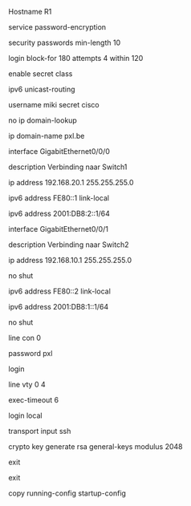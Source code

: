 Hostname R1

service password-encryption

security passwords min-length 10

login block-for 180 attempts 4 within 120

enable secret class

ipv6 unicast-routing

username miki secret cisco

no ip domain-lookup

ip domain-name pxl.be

interface GigabitEthernet0/0/0

description Verbinding naar Switch1

ip address 192.168.20.1 255.255.255.0

ipv6 address FE80::1 link-local

ipv6 address 2001:DB8:2::1/64

interface GigabitEthernet0/0/1

description Verbinding naar Switch2

ip address 192.168.10.1 255.255.255.0

no shut

ipv6 address FE80::2 link-local

ipv6 address 2001:DB8:1::1/64

no shut

line con 0

password pxl

login

line vty 0 4

exec-timeout 6 

login local

transport input ssh

crypto key generate rsa general-keys modulus 2048

exit

exit

copy running-config startup-config

